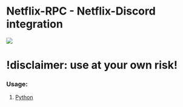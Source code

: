 # Netflix-RPC - Netflix-Discord integration

<img src="https://raw.githubusercontent.com/xNaCly/netflix-rpc/master/asset1.png">


# !disclaimer: use at your own risk!

### Usage:

1. [Python](https://github.com/xNaCly/netflix-rpc/tree/master/python)
